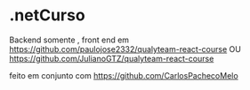 # .netCurso
Backend somente , front end em https://github.com/paulojose2332/qualyteam-react-course  OU https://github.com/JulianoGTZ/qualyteam-react-course


feito em conjunto com https://github.com/CarlosPachecoMelo
